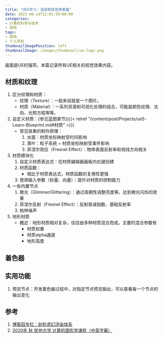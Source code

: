 ```yaml
---
title: "UE5学习：渲染和视觉效果篇"
date: 2023-06-14T22:01:55+08:00
categories:
- 计算机科学与技术
- 游戏
tags:
- 游戏
- 个人项目
thumbnailImagePosition: left
thumbnailImage: /images/thumbnail/ue-logo.png
---
```

画面是UE的强项，本篇记录所有UE相关的视觉效果内容。
<!--more-->
## 材质和纹理
1. 区分纹理和材质：
    - 纹理（Texture）：一般来说就是一个图片。
    - 材质（Material）：一系列资源和可视化处理的组合，可能是颜色纹理、法向、光照方程等等。
2. 自定义材质：[参见蓝图章节]({{< relref "/content/post/Projects/ue5-Learn-Blueprint.md#材质" >}})
    - 常见效果的制作原理：
        1. 水面：材质坐标映射受时间影响
        2. 落叶：粒子系统 + 材质坐标映射受事件影响
        3. 菲涅尔效应（Fresnel Effect）：物体表面反射率和视线方向相关
3. 材质模块化
    1. 自定义材质表达式：在材质编辑器画板内右键创建
    2. 材质函数：
        - 相比于材质表达式，材质函数的复用性更强
    3. 使用输入参数（标量、向量）：提升对材质的控制能力
4. 一些内置节点
    1. 微光（Glimmer/Glittering）：通过周期性调整亮度等，达到微光闪烁的效果
    2. 菲涅尔反射（Fresnel Effect）：反射衰减指数、基础反射率
    3. 柏林噪声
5. 地形材质
    - 概述：地形材质相对复杂，往往由多种材质混合而成，主要的混合参数有
        - 材质权重
        - 材质alpha通道
        - 地形高度
## 着色器

## 实用功能
1. 预览节点：开发着色器过程中，对指定节点预览输出，可以查看每一个节点的输出变化

## 参考
1. [博客园专栏：剖析虚幻渲染体系](https://www.cnblogs.com/timlly/p/13512787.html)
2. [2020年 秋 犹他大学 计算机图形学课程（中英字幕）](https://www.bilibili.com/video/BV11f4y1c78w/)